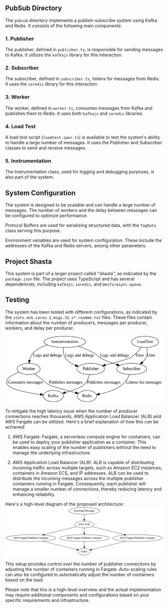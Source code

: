 ## PubSub Directory

The `pubsub` directory implements a publish-subscribe system using Kafka and Redis. It consists of the following main components:

### 1. Publisher

The publisher, defined in `publisher.ts`, is responsible for sending messages to Kafka. It utilizes the `kafkajs` library for this interaction.

### 2. Subscriber

The subscriber, defined in `subscriber.ts`, listens for messages from Redis. It uses the `ioredis` library for this interaction.

### 3. Worker

The worker, defined in `worker.ts`, consumes messages from Kafka and publishes them to Redis. It uses both `kafkajs` and `ioredis` libraries.

### 4. Load Test

A load test script (`loadtest.spec.ts`) is available to test the system's ability to handle a large number of messages. It uses the Publisher and Subscriber classes to send and receive messages.

### 5. Instrumentation

The Instrumentation class, used for logging and debugging purposes, is also part of the system.

## System Configuration

The system is designed to be scalable and can handle a large number of messages. The number of workers and the delay between messages can be configured to optimize performance.

Protocol Buffers are used for serializing structured data, with the `TagData` class serving this purpose.

Environment variables are used for system configuration. These include the addresses of the Kafka and Redis servers, among other parameters.

## Project Shasta

This system is part of a larger project called "shasta", as indicated by the `package.json` file. The project uses TypeScript and has several dependencies, including `kafkajs`, `ioredis`, and `@esfx/async-queue`.

## Testing

The system has been tested with different configurations, as indicated by the `stats.msk.cores.1.msgs.32.v*.readme.txt` files. These files contain information about the number of producers, messages per producer, workers, and delay per producer.

![img.png](img.png)

To mitigate the high latency issue when the number of producer connections reaches thousands, AWS Application Load Balancer (ALB) and AWS Fargate can be utilized. Here's a brief explanation of how this can be achieved:

1. AWS Fargate: Fargate, a serverless compute engine for containers, can be used to deploy your publisher application as a container. This enables easy scaling of the number of publishers without the need to manage the underlying infrastructure.

2. AWS Application Load Balancer (ALB): ALB is capable of distributing incoming traffic across multiple targets, such as Amazon EC2 instances, containers in Amazon ECS, and IP addresses. ALB can be used to distribute the incoming messages across the multiple publisher containers running in Fargate. Consequently, each publisher will manage a smaller number of connections, thereby reducing latency and enhancing reliability.

Here's a high-level diagram of the proposed architecture:
![Alt text](image.png)

This setup provides control over the number of publisher connections by adjusting the number of containers running in Fargate. Auto-scaling rules can also be configured to automatically adjust the number of containers based on the load.

Please note that this is a high-level overview and the actual implementation may require additional components and configurations based on your specific requirements and infrastructure.

